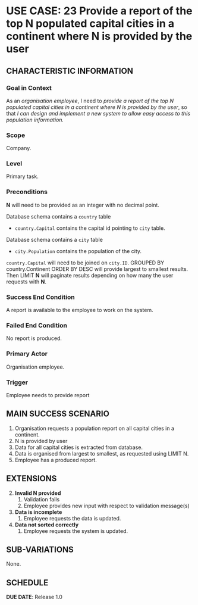 # USE CASE: 23 Provide a report of the top N populated capital cities in a continent where N is provided by the user

## CHARACTERISTIC INFORMATION

### Goal in Context

As an *organisation employee*, I need to *provide a report of the top N populated capital cities in a continent where N is provided by the user*, so that *I can design and implement a new system to allow easy access to this population information.*

### Scope

Company. 

### Level

Primary task.

### Preconditions

**N** will need to be provided as an integer with no decimal point.

Database schema contains a `country` table
- `country.Capital` contains the capital id pointing to `city` table.

Database schema contains a `city` table
- `city.Population` contains the population of the city.

`country.Capital` will need to be joined on `city.ID`. GROUPED BY country.Continent ORDER BY DESC will provide largest to smallest results. Then LIMIT **N** will paginate results depending on how many the user requests with **N**.

### Success End Condition

A report is available to the employee to work on the system.

### Failed End Condition

No report is produced.

### Primary Actor

Organisation employee.

### Trigger

Employee needs to provide report 

## MAIN SUCCESS SCENARIO

1. Organisation requests a population report on all capital cities in a continent.
2. N is provided by user
3. Data for all capital cities is extracted from database.
4. Data is organised from largest to smallest, as requested using LIMIT N.
5. Employee has a produced report.

## EXTENSIONS

2. **Invalid N provided**
    1. Validation fails
    2. Employee provides new input with respect to validation message(s)
3. **Data is incomplete**
    1. Employee requests the data is updated.
4. **Data not sorted correctly**
    1. Employee requests the system is updated.

## SUB-VARIATIONS

None.

## SCHEDULE

**DUE DATE**: Release 1.0